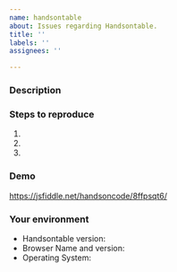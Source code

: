 ```yaml
---
name: handsontable
about: Issues regarding Handsontable.
title: ''
labels: ''
assignees: ''

---
```


### Description
<!--- Tell us what happens and what should happen -->

### Steps to reproduce
<!--- Provide steps to reproduce this issue -->
1.
2.
3.

### Demo
<!--- Provide a link to a live example on JSFiddle or Codepen or fill the following demo with your settings -->
https://jsfiddle.net/handsoncode/8ffpsqt6/

### Your environment
* Handsontable version:
* Browser Name and version:
* Operating System:


